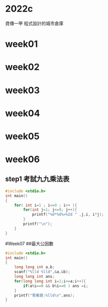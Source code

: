 # 2022c
資傳一甲 程式設計的城市倉庫
# week01
# week02
# week03
# week04
# week05
# week06
## step1 考試九九乘法表 
```cpp
#include <stdio.h>
int main()
{
    for( int i=1 ; i<=9 ; i++ ){
        for(int j=1; j<=9; j++){
            printf("%d*%d%=%2d " ,j,i, i*j);
        }
        printf("\n");
    }
}
```
#Week07
##最大公因數
```cpp
#include <stdio.h>
int main()
{
    long long int a,b;
    scanf("%lld %lld",&a,&b);
    long long int ans;
    for(long long int i=1;i<=a;i++){
        if(a%i==0 && b%i==0 ) ans =i;
    }
    printf("答案是:%lld\n",ans);
}
```
